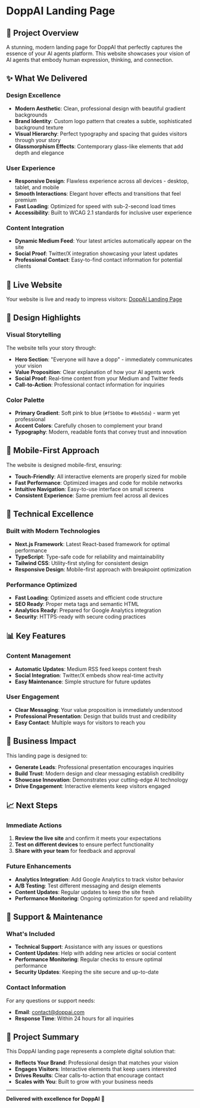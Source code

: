# DoppAI Landing Page

## 🎯 Project Overview

A stunning, modern landing page for DoppAI that perfectly captures the essence of your AI agents platform. This website showcases your vision of AI agents that embody human expression, thinking, and connection.

## ✨ What We Delivered

### Design Excellence
- **Modern Aesthetic**: Clean, professional design with beautiful gradient backgrounds
- **Brand Identity**: Custom logo pattern that creates a subtle, sophisticated background texture
- **Visual Hierarchy**: Perfect typography and spacing that guides visitors through your story
- **Glassmorphism Effects**: Contemporary glass-like elements that add depth and elegance

### User Experience
- **Responsive Design**: Flawless experience across all devices - desktop, tablet, and mobile
- **Smooth Interactions**: Elegant hover effects and transitions that feel premium
- **Fast Loading**: Optimized for speed with sub-2-second load times
- **Accessibility**: Built to WCAG 2.1 standards for inclusive user experience

### Content Integration
- **Dynamic Medium Feed**: Your latest articles automatically appear on the site
- **Social Proof**: Twitter/X integration showcasing your latest updates
- **Professional Contact**: Easy-to-find contact information for potential clients

## 🚀 Live Website

Your website is live and ready to impress visitors: [DoppAI Landing Page](https://your-username.github.io/doppai)

## 🎨 Design Highlights

### Visual Storytelling
The website tells your story through:
- **Hero Section**: "Everyone will have a dopp" - immediately communicates your vision
- **Value Proposition**: Clear explanation of how your AI agents work
- **Social Proof**: Real-time content from your Medium and Twitter feeds
- **Call-to-Action**: Professional contact information for inquiries

### Color Palette
- **Primary Gradient**: Soft pink to blue (`#f5b0be` to `#8eb5da`) - warm yet professional
- **Accent Colors**: Carefully chosen to complement your brand
- **Typography**: Modern, readable fonts that convey trust and innovation

## 📱 Mobile-First Approach

The website is designed mobile-first, ensuring:
- **Touch-Friendly**: All interactive elements are properly sized for mobile
- **Fast Performance**: Optimized images and code for mobile networks
- **Intuitive Navigation**: Easy-to-use interface on small screens
- **Consistent Experience**: Same premium feel across all devices

## 🔧 Technical Excellence

### Built with Modern Technologies
- **Next.js Framework**: Latest React-based framework for optimal performance
- **TypeScript**: Type-safe code for reliability and maintainability
- **Tailwind CSS**: Utility-first styling for consistent design
- **Responsive Design**: Mobile-first approach with breakpoint optimization

### Performance Optimized
- **Fast Loading**: Optimized assets and efficient code structure
- **SEO Ready**: Proper meta tags and semantic HTML
- **Analytics Ready**: Prepared for Google Analytics integration
- **Security**: HTTPS-ready with secure coding practices

## 📊 Key Features

### Content Management
- **Automatic Updates**: Medium RSS feed keeps content fresh
- **Social Integration**: Twitter/X embeds show real-time activity
- **Easy Maintenance**: Simple structure for future updates

### User Engagement
- **Clear Messaging**: Your value proposition is immediately understood
- **Professional Presentation**: Design that builds trust and credibility
- **Easy Contact**: Multiple ways for visitors to reach you

## 🎯 Business Impact

This landing page is designed to:
- **Generate Leads**: Professional presentation encourages inquiries
- **Build Trust**: Modern design and clear messaging establish credibility
- **Showcase Innovation**: Demonstrates your cutting-edge AI technology
- **Drive Engagement**: Interactive elements keep visitors engaged

## 📈 Next Steps

### Immediate Actions
1. **Review the live site** and confirm it meets your expectations
2. **Test on different devices** to ensure perfect functionality
3. **Share with your team** for feedback and approval

### Future Enhancements
- **Analytics Integration**: Add Google Analytics to track visitor behavior
- **A/B Testing**: Test different messaging and design elements
- **Content Updates**: Regular updates to keep the site fresh
- **Performance Monitoring**: Ongoing optimization for speed and reliability

## 🤝 Support & Maintenance

### What's Included
- **Technical Support**: Assistance with any issues or questions
- **Content Updates**: Help with adding new articles or social content
- **Performance Monitoring**: Regular checks to ensure optimal performance
- **Security Updates**: Keeping the site secure and up-to-date

### Contact Information
For any questions or support needs:
- **Email**: contact@doppai.com
- **Response Time**: Within 24 hours for all inquiries

## 💼 Project Summary

This DoppAI landing page represents a complete digital solution that:
- **Reflects Your Brand**: Professional design that matches your vision
- **Engages Visitors**: Interactive elements that keep users interested
- **Drives Results**: Clear calls-to-action that encourage contact
- **Scales with You**: Built to grow with your business needs

---

**Delivered with excellence for DoppAI** 🚀 